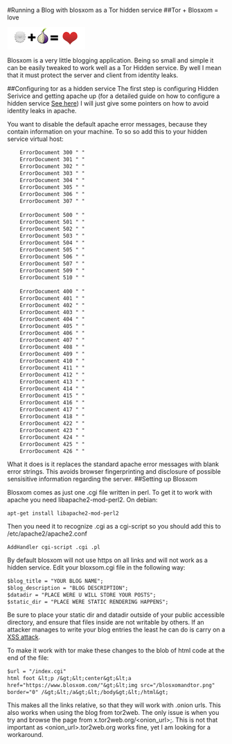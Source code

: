 #Running a Blog with blosxom as a Tor hidden service
##Tor + Blosxom = love

![](https://github.com/hellais/Hidden-Blog/raw/master/blosxomandtor.png)

Blosxom is a very little blogging application. Being so small 
and simple it can be easily tweaked to work well as a Tor Hidden 
service. By well I mean that it must protect the server and client 
from identity leaks.


##Configuring tor as a hidden service</h3>
The first step is configuring Hidden Serivice and getting apache up (for a 
detailed guide on how to configure a hidden service 
<a href="http://www.torproject.org/docs/tor-hidden-service.html.en">See here</a>)
I will just give some pointers on how to avoid identity leaks in apache.

You want to disable the default apache error messages, because they contain
information on your machine. To so so add this to your hidden service 
virtual host:


        ErrorDocument 300 " "
        ErrorDocument 301 " "
        ErrorDocument 302 " "
        ErrorDocument 303 " "
        ErrorDocument 304 " "
        ErrorDocument 305 " "
        ErrorDocument 306 " "
        ErrorDocument 307 " "
        
        ErrorDocument 500 " "
        ErrorDocument 501 " "
        ErrorDocument 502 " "
        ErrorDocument 503 " "
        ErrorDocument 504 " "
        ErrorDocument 505 " "
        ErrorDocument 506 " "
        ErrorDocument 507 " "
        ErrorDocument 509 " "
        ErrorDocument 510 " "
        
        ErrorDocument 400 " "
        ErrorDocument 401 " "
        ErrorDocument 402 " "
        ErrorDocument 403 " "
        ErrorDocument 404 " "
        ErrorDocument 405 " "
        ErrorDocument 406 " "
        ErrorDocument 407 " "
        ErrorDocument 408 " "
        ErrorDocument 409 " "
        ErrorDocument 410 " "
        ErrorDocument 411 " "
        ErrorDocument 412 " "
        ErrorDocument 413 " "
        ErrorDocument 414 " "
        ErrorDocument 415 " "
        ErrorDocument 416 " "
        ErrorDocument 417 " "
        ErrorDocument 418 " "
        ErrorDocument 422 " "
        ErrorDocument 423 " "
        ErrorDocument 424 " "
        ErrorDocument 425 " "
        ErrorDocument 426 " "

What it does is it replaces the standard apache error messages
with blank error strings. This avoids browser fingerprinting and
disclosure of possible sensisitive information regarding the server.
##Setting up Blosxom



Blosxom comes as just one .cgi file written in perl. To get it
to work with apache you need libapache2-mod-perl2.
On debian:

    apt-get install libapache2-mod-perl2


Then you need it to recognize .cgi as a cgi-script so you should
add this to /etc/apache2/apache2.conf

    AddHandler cgi-script .cgi .pl

By default blosxom will not use https on all links and will not work as
a hidden service.
Edit your bloxsom.cgi file in the following way:

    $blog_title = "YOUR BLOG NAME";
    $blog_description = "BLOG DESCRIPTION";
    $datadir = "PLACE WERE U WILL STORE YOUR POSTS";
    $static_dir = "PLACE WERE STATIC RENDERING HAPPENS";

Be sure to place your static dir and datadir outside of your public accessible directory, and ensure that files inside are not
writable by others. If an attacker manages to write your blog entries the least he can do is carry on a 
<a href="http://en.wikipedia.org/wiki/Cross-site_scripting">XSS attack</a>.



To make it work with tor make these changes to 
the blob of html code at the end of the file:

    $url = "/index.cgi"
    html foot &lt;p /&gt;&lt;center&gt;&lt;a href="https://www.blosxom.com/"&gt;&lt;img src="/blosxomandtor.png" border="0" /&gt;&lt;/a&gt;&lt;/body&gt;&lt;/html&gt;


This makes all the links relative, so that they will work with .onion urls. This also works when using
the blog from tor2web. The only issue is when you try and browse the page from x.tor2web.org/<onion_url>;.
This is not that important as &lt;onion_url&gt;.tor2web.org works fine, yet I am looking for a workaround.
